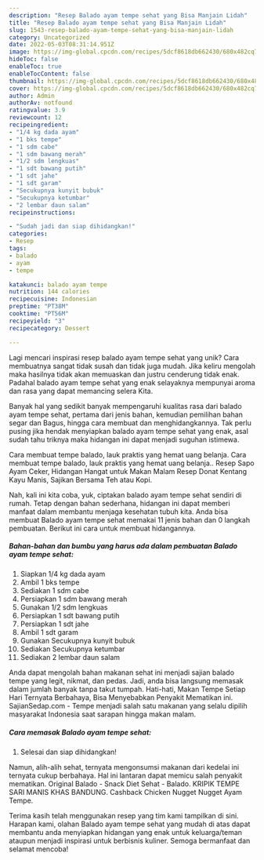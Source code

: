 ```yaml
---
description: "Resep Balado ayam tempe sehat yang Bisa Manjain Lidah"
title: "Resep Balado ayam tempe sehat yang Bisa Manjain Lidah"
slug: 1543-resep-balado-ayam-tempe-sehat-yang-bisa-manjain-lidah
category: Uncategorized
date: 2022-05-03T08:31:14.951Z
image: https://img-global.cpcdn.com/recipes/5dcf8618db662430/680x482cq70/balado-ayam-tempe-sehat-foto-resep-utama.jpg
hideToc: false
enableToc: true
enableTocContent: false
thumbnail: https://img-global.cpcdn.com/recipes/5dcf8618db662430/680x482cq70/balado-ayam-tempe-sehat-foto-resep-utama.jpg
cover: https://img-global.cpcdn.com/recipes/5dcf8618db662430/680x482cq70/balado-ayam-tempe-sehat-foto-resep-utama.jpg
author: Admin
authorAv: notfound
ratingvalue: 3.9
reviewcount: 12
recipeingredient:
- "1/4 kg dada ayam"
- "1 bks tempe"
- "1 sdm cabe"
- "1 sdm bawang merah"
- "1/2 sdm lengkuas"
- "1 sdt bawang putih"
- "1 sdt jahe"
- "1 sdt garam"
- "Secukupnya kunyit bubuk"
- "Secukupnya ketumbar"
- "2 lembar daun salam"
recipeinstructions:

- "Sudah jadi dan siap dihidangkan!"
categories:
- Resep
tags:
- balado
- ayam
- tempe

katakunci: balado ayam tempe 
nutrition: 144 calories
recipecuisine: Indonesian
preptime: "PT38M"
cooktime: "PT56M"
recipeyield: "3"
recipecategory: Dessert

---
```





Lagi mencari inspirasi resep balado ayam tempe sehat yang unik? Cara membuatnya sangat tidak susah dan tidak juga mudah. Jika keliru mengolah maka hasilnya tidak akan memuaskan dan justru cenderung tidak enak. Padahal balado ayam tempe sehat yang enak selayaknya mempunyai aroma dan rasa yang dapat memancing selera Kita.





Banyak hal yang sedikit banyak mempengaruhi kualitas rasa dari balado ayam tempe sehat, pertama dari jenis bahan, kemudian pemilihan bahan segar dan Bagus, hingga cara membuat dan menghidangkannya. Tak perlu pusing jika hendak menyiapkan balado ayam tempe sehat yang enak,      asal sudah tahu triknya maka hidangan ini dapat menjadi suguhan istimewa.














Cara membuat tempe balado, lauk praktis yang hemat uang belanja. Cara membuat tempe balado, lauk praktis yang hemat uang belanja.. Resep Sapo Ayam Ceker, Hidangan Hangat untuk Makan Malam Resep Donat Kentang Kayu Manis, Sajikan Bersama Teh atau Kopi.






Nah, kali ini kita coba, yuk, ciptakan balado ayam tempe sehat sendiri di rumah. Tetap dengan bahan sederhana, hidangan ini dapat memberi manfaat dalam membantu menjaga kesehatan tubuh kita. Anda bisa membuat Balado ayam tempe sehat memakai 11 jenis bahan dan 0 langkah pembuatan. Berikut ini cara untuk membuat hidangannya.

<!--inarticleads1-->

##### Bahan-bahan dan bumbu yang harus ada dalam pembuatan Balado ayam tempe sehat:

1. Siapkan 1/4 kg dada ayam
1. Ambil 1 bks tempe
1. Sediakan 1 sdm cabe
1. Persiapkan 1 sdm bawang merah
1. Gunakan 1/2 sdm lengkuas
1. Persiapkan 1 sdt bawang putih
1. Persiapkan 1 sdt jahe
1. Ambil 1 sdt garam
1. Gunakan Secukupnya kunyit bubuk
1. Sediakan Secukupnya ketumbar
1. Sediakan 2 lembar daun salam


Anda dapat mengolah bahan makanan sehat ini menjadi sajian balado tempe yang legit, nikmat, dan pedas. Jadi, anda bisa langsung memasak dalam jumlah banyak tanpa takut tumpah. Hati-hati, Makan Tempe Setiap Hari Ternyata Berbahaya, Bisa Menyebabkan Penyakit Mematikan ini. SajianSedap.com - Tempe menjadi salah satu makanan yang selalu dipilih masyarakat Indonesia saat sarapan hingga makan malam. 

<!--inarticleads2-->

##### Cara memasak Balado ayam tempe sehat:


1. Selesai dan siap dihidangkan!

Namun, alih-alih sehat, ternyata mengonsumsi makanan dari kedelai ini ternyata cukup berbahaya. Hal ini lantaran dapat memicu salah penyakit mematikan. Original Balado - Snack Diet Sehat - Balado. KRIPIK TEMPE SARI MANIS KHAS BANDUNG. Cashback Chicken Nugget Nugget Ayam Tempe. 

Terima kasih telah menggunakan resep yang tim kami tampilkan di sini. Harapan kami, olahan Balado ayam tempe sehat yang mudah di atas dapat membantu anda menyiapkan hidangan yang enak untuk keluarga/teman ataupun menjadi inspirasi untuk berbisnis kuliner. Semoga bermanfaat dan selamat mencoba!
